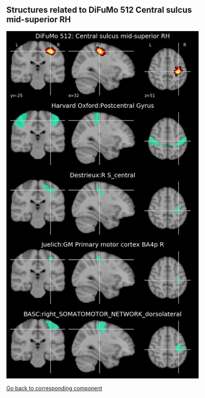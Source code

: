 


## Structures related to DiFuMo 512 Central sulcus mid-superior RH

![273](273.jpg "Structures related to DiFuMo 512 Central sulcus mid-superior RH")

[Go back to corresponding component](https://parietal-inria.github.io/DiFuMo/512/html/273.html)